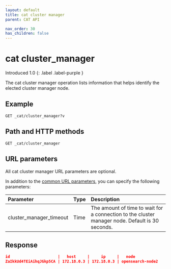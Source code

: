 ```yaml
---
layout: default
title: cat cluster manager
parent: CAT API

nav_order: 30
has_children: false
---
```


# cat cluster_manager
Introduced 1.0
{: .label .label-purple }

The cat cluster manager operation lists information that helps identify the elected cluster manager node.

## Example

```
GET _cat/cluster_manager?v
```

## Path and HTTP methods

```
GET _cat/cluster_manager
```

## URL parameters

All cat cluster manager URL parameters are optional.

In addition to the [common URL parameters]({{site.url}}{{site.baseurl}}/api-reference/cat/index), you can specify the following parameters:

Parameter | Type | Description
:--- | :--- | :---
cluster_manager_timeout | Time | The amount of time to wait for a connection to the cluster manager node. Default is 30 seconds.


## Response

```json
id                     |   host     |     ip     |   node
ZaIkkUd4TEiAihqJGkp5CA | 172.18.0.3 | 172.18.0.3 | opensearch-node2
```
